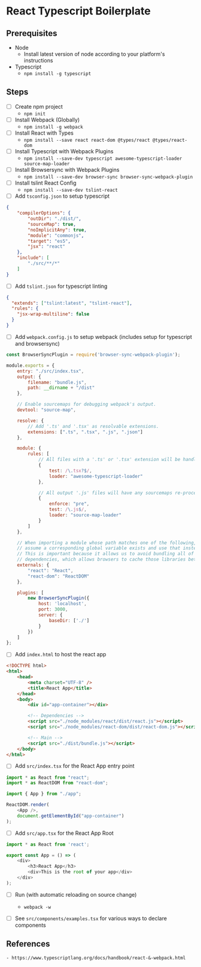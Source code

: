 # React Typescript Boilerplate

## Prerequisites

- Node
    - Install latest version of node according to your platform's instructions
- Typescript
    - `npm install -g typescript`

## Steps

- [ ] Create npm project
    - `npm init`
- [ ] Install Webpack (Globally)
    - `npm install -g webpack`
- [ ] Install React with Types
    - `npm install --save react react-dom @types/react @types/react-dom`
- [ ] Install Typescript with Webpack Plugins
    - `npm install --save-dev typescript awesome-typescript-loader source-map-loader`
- [ ] Install Browsersync with Webpack Plugins
    - `npm install --save-dev browser-sync browser-sync-webpack-plugin`
- [ ] Install tslint React Config
    - `npm install --save-dev tslint-react`
- [ ] Add `tsconfig.json` to setup typescript

```json
{
    "compilerOptions": {
        "outDir": "./dist/",
        "sourceMap": true,
        "noImplicitAny": true,
        "module": "commonjs",
        "target": "es5",
        "jsx": "react"
    },
    "include": [
        "./src/**/*"
    ]
}
```

- [ ] Add `tslint.json` for typescript linting

```json
{
  "extends": ["tslint:latest", "tslint-react"],
  "rules": {
    "jsx-wrap-multiline": false
  }
}
```

- [ ] Add `webpack.config.js` to setup webpack (includes setup for typescript and browsersync)

```javascript
const BrowserSyncPlugin = require('browser-sync-webpack-plugin');

module.exports = {
    entry: "./src/index.tsx",
    output: {
        filename: "bundle.js",
        path: __dirname + "/dist"
    },

    // Enable sourcemaps for debugging webpack's output.
    devtool: "source-map",

    resolve: {
        // Add '.ts' and '.tsx' as resolvable extensions.
        extensions: [".ts", ".tsx", ".js", ".json"]
    },

    module: {
        rules: [
            // All files with a '.ts' or '.tsx' extension will be handled by 'awesome-typescript-loader'.
            {
                test: /\.tsx?$/,
                loader: "awesome-typescript-loader"
            },

            // All output '.js' files will have any sourcemaps re-processed by 'source-map-loader'.
            {
                enforce: "pre",
                test: /\.js$/,
                loader: "source-map-loader"
            }
        ]
    },

    // When importing a module whose path matches one of the following, just
    // assume a corresponding global variable exists and use that instead.
    // This is important because it allows us to avoid bundling all of our
    // dependencies, which allows browsers to cache those libraries between builds.
    externals: {
        "react": "React",
        "react-dom": "ReactDOM"
    },

    plugins: [
        new BrowserSyncPlugin({
            host: 'localhost',
            port: 3000,
            server: {
                baseDir: ['./']
            }
        })
    ]
};
```

- [ ] Add `index.html` to host the react app

```html
<!DOCTYPE html>
<html>
    <head>
        <meta charset="UTF-8" />
        <title>React App</title>
    </head>
    <body>
        <div id="app-container"></div>

        <!-- Dependencies -->
        <script src="./node_modules/react/dist/react.js"></script>
        <script src="./node_modules/react-dom/dist/react-dom.js"></script>

        <!-- Main -->
        <script src="./dist/bundle.js"></script>
    </body>
</html>

```

- [ ] Add `src/index.tsx` for the React App entry point

```typescript
import * as React from "react";
import * as ReactDOM from "react-dom";

import { App } from "./app";

ReactDOM.render(
    <App />,
    document.getElementById("app-container")
);

```

- [ ] Add `src/app.tsx` for the React App Root

```typescript
import * as React from 'react';

export const App = () => (
    <div>
        <h3>React App</h3>
        <div>This is the root of your app</div>
    </div>
);
```

- [ ] Run (with automatic reloading on source change)
    - `webpack -w`

- [ ] See `src/components/examples.tsx` for various ways to declare components



## References

    - https://www.typescriptlang.org/docs/handbook/react-&-webpack.html